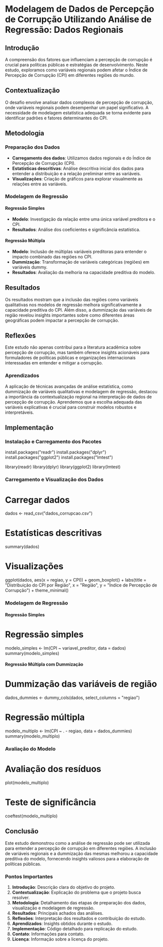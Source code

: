 # Modelagem de Dados de Percepção de Corrupção Utilizando Análise de Regressão: Dados Regionais

## Introdução

A compreensão dos fatores que influenciam a percepção de corrupção é crucial para políticas públicas e estratégias de desenvolvimento. Neste estudo, exploramos como variáveis regionais podem afetar o Índice de Percepção de Corrupção (CPI) em diferentes regiões do mundo.

## Contextualização

O desafio envolve analisar dados complexos de percepção de corrupção, onde variáveis regionais podem desempenhar um papel significativo. A necessidade de modelagem estatística adequada se torna evidente para identificar padrões e fatores determinantes do CPI.

## Metodologia

### Preparação dos Dados

- **Carregamento dos dados**: Utilizamos dados regionais e do Índice de Percepção de Corrupção (CPI).
- **Estatísticas descritivas**: Análise descritiva inicial dos dados para entender a distribuição e a relação preliminar entre as variáveis.
- **Visualizações**: Criação de gráficos para explorar visualmente as relações entre as variáveis.

### Modelagem de Regressão

#### Regressão Simples

- **Modelo**: Investigação da relação entre uma única variável preditora e o CPI.
- **Resultados**: Análise dos coeficientes e significância estatística.

#### Regressão Múltipla

- **Modelo**: Inclusão de múltiplas variáveis preditoras para entender o impacto combinado das regiões no CPI.
- **Dummização**: Transformação de variáveis categóricas (regiões) em variáveis dummy.
- **Resultados**: Avaliação da melhoria na capacidade preditiva do modelo.

## Resultados

Os resultados mostram que a inclusão das regiões como variáveis qualitativas nos modelos de regressão melhora significativamente a capacidade preditiva do CPI. Além disso, a dummização das variáveis de região revelou insights importantes sobre como diferentes áreas geográficas podem impactar a percepção de corrupção.

## Reflexões

Este estudo não apenas contribui para a literatura acadêmica sobre percepção de corrupção, mas também oferece insights acionáveis para formuladores de políticas públicas e organizações internacionais interessadas em entender e mitigar a corrupção.

### Aprendizados

A aplicação de técnicas avançadas de análise estatística, como dummização de variáveis qualitativas e modelagem de regressão, destacou a importância da contextualização regional na interpretação de dados de percepção de corrupção. Aprendemos que a escolha adequada das variáveis explicativas é crucial para construir modelos robustos e interpretáveis.

## Implementação

### Instalação e Carregamento dos Pacotes


install.packages("readr")
install.packages("dplyr")
install.packages("ggplot2")
install.packages("lmtest")

library(readr)
library(dplyr)
library(ggplot2)
library(lmtest)


### Carregamento e Visualização dos Dados


# Carregar dados
dados <- read_csv("dados_corrupcao.csv")

# Estatísticas descritivas
summary(dados)

# Visualizações
ggplot(dados, aes(x = regiao, y = CPI)) +
  geom_boxplot() +
  labs(title = "Distribuição do CPI por Região", x = "Região", y = "Índice de Percepção de Corrupção") +
  theme_minimal()


### Modelagem de Regressão

#### Regressão Simples


# Regressão simples
modelo_simples <- lm(CPI ~ variavel_preditor, data = dados)
summary(modelo_simples)


#### Regressão Múltipla com Dummização


# Dummização das variáveis de região
dados_dummies <- dummy_cols(dados, select_columns = "regiao")

# Regressão múltipla
modelo_multiplo <- lm(CPI ~ . - regiao, data = dados_dummies)
summary(modelo_multiplo)


### Avaliação do Modelo

# Avaliação dos resíduos
plot(modelo_multiplo)

# Teste de significância
coeftest(modelo_multiplo)


## Conclusão

Este estudo demonstrou como a análise de regressão pode ser utilizada para entender a percepção de corrupção em diferentes regiões. A inclusão de variáveis regionais e a dummização das mesmas melhorou a capacidade preditiva do modelo, fornecendo insights valiosos para a elaboração de políticas públicas.

### Pontos Importantes

1. **Introdução**: Descrição clara do objetivo do projeto.
2. **Contextualização**: Explicação do problema que o projeto busca resolver.
3. **Metodologia**: Detalhamento das etapas de preparação dos dados, visualização e modelagem de regressão.
4. **Resultados**: Principais achados das análises.
5. **Reflexões**: Interpretação dos resultados e contribuição do estudo.
6. **Aprendizados**: Insights obtidos durante o estudo.
7. **Implementação**: Código detalhado para replicação do estudo.
8. **Contato**: Informações para contato.
9. **Licença**: Informação sobre a licença do projeto.
